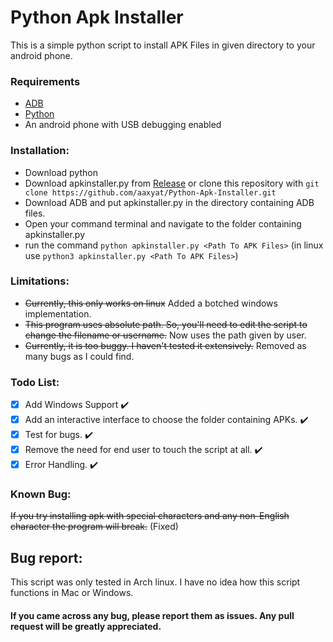 # Python Apk Installer
This is a simple python script to install APK Files in given directory to your android phone.
### Requirements
* [ADB](https://developer.android.com/studio/releases/platform-tools)
* [Python](https://www.python.org)
* An android phone with USB debugging enabled

### Installation:
* Download python
* Download apkinstaller.py from [Release](https://github.com/aaxyat/Python-Apk-Installer/releases) or clone this repository with `git clone https://github.com/aaxyat/Python-Apk-Installer.git`
* Download ADB and put apkinstaller.py in the directory containing ADB files.
* Open your command terminal and navigate to the folder containing apkinstaller.py
* run the command `python apkinstaller.py <Path To APK Files>` (in linux use `python3 apkinstaller.py <Path To APK Files>`)

### Limitations:
* ~~Currently, this only works on linux~~ Added a botched windows implementation.
* ~~This program uses absolute path. So, you'll need to edit the script to change the filename or username.~~ Now uses the path given by user.
* ~~Currently, it is too buggy. I haven't tested it extensively.~~ Removed as many bugs as I could find.
  
### Todo List:
- [X] Add Windows Support :heavy_check_mark:
- [X] Add an interactive interface to choose the folder containing APKs. :heavy_check_mark:
- [X] Test for bugs. :heavy_check_mark:
- [X] Remove the need for end user to touch the script at all. :heavy_check_mark:
- [X] Error Handling. :heavy_check_mark:

### Known Bug:
~~If you try installing apk with special characters and any non-English character the program will break.~~ (Fixed)

## Bug report:
 This script was only tested in Arch linux. I have no idea how this script functions in Mac or Windows.
 #### If you came across any bug, please report them as issues. Any pull request will be greatly appreciated.

